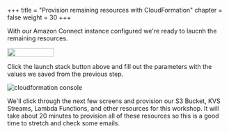 +++
title = "Provision remaining resources with CloudFormation"
chapter = false
weight = 30
+++

With our Amazon Connect instance configured we're ready to laucnh the remaining resources.

<p><a href="https://console.aws.amazon.com/cloudformation/home?region=us-east-1#/stacks/new?stackName=AIPoweredSpeechAnalytics&templateURL=https:%2F%2Fs3.amazonaws.com%2Fsolutions-test-reference%2FAI-powered-speech-analytics-for-amazon-connect%2Flatest%2FAI-powered-speech-analytics-for-amazon-connect.template" target="_blank" rel="noopener noreferrer"><img class="alignnone wp-image-47 size-full" src="https://d2908q01vomqb2.cloudfront.net/f1f836cb4ea6efb2a0b1b99f41ad8b103eff4b59/2017/02/10/launchstack.png" alt="" width="107" height="20"></a></p>

Click the launch stack button above and fill out the parameters with the values we saved from the previous step.

![cloudformation console](/images/connect-transcribe/cloudformation.png)

We'll click through the next few screens and provision our S3 Bucket, KVS Streams, Lambda Functions, and other resources for this workshop. It will take about 20 minutes to provision all of these resources so this is a good time to stretch and check some emails.